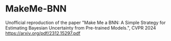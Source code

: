 # MakeMe-BNN
Unofficial reproduction of the paper "Make Me a BNN: A Simple Strategy for Estimating Bayesian Uncertainty from Pre-trained Models.", CVPR 2024 https://arxiv.org/pdf/2312.15297.pdf
